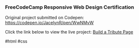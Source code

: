 ### FreeCodeCamp Responsive Web Design Certification

Original project submitted on Codepen: https://codepen.io/JacelynR/pen/WwNMvW

Click the link below to view the live project:
[Build a Tribute Page](https://jacelynr.github.io/tribute-page/)

#html #css
